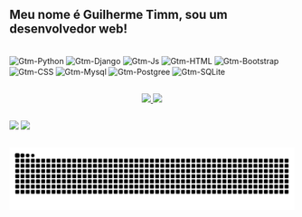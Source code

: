 ## Meu nome é Guilherme Timm, sou um desenvolvedor web!

<!--Imagem de linguagens-->
<div style="display: inline_block"><br>
  <img align="center" alt="Gtm-Python" height="30" width="70" 
  src="https://img.shields.io/badge/Python-3776AB?style=for-the-badge&logo=python&logoColor=white">
  <img align="center" alt="Gtm-Django" height="30" width="70" 
  src="https://img.shields.io/badge/Django-092E20?style=for-the-badge&logo=django&logoColor=white">
  <img align="center" alt="Gtm-Js" height="30" width="80"       
  src="https://img.shields.io/badge/JavaScript-F7DF1E?style=for-the-badge&logo=javascript&logoColor=black">
  <img align="center" alt="Gtm-HTML" height="30" width="70"     
  src="https://img.shields.io/badge/HTML-239120?style=for-the-badge&logo=html5&logoColor=white">
  <img align="center" alt="Gtm-Bootstrap" height="30" width="80"     
  src="https://img.shields.io/badge/Bootstrap-563D7C?style=for-the-badge&logo=bootstrap&logoColor=white">
  <img align="center" alt="Gtm-CSS" height="30" width="70"  
  src="https://img.shields.io/badge/CSS-239120?&style=for-the-badge&logo=css3&logoColor=white">
  <img align="center" alt="Gtm-Mysql" height="30" width="70"  
  src="https://img.shields.io/badge/MySQL-00000F?style=for-the-badge&logo=mysql&logoColor=white">
  <img align="center" alt="Gtm-Postgree" height="30" width="80"  
  src="https://img.shields.io/badge/PostgreSQL-316192?style=for-the-badge&logo=postgresql&logoColor=white">
  <img align="center" alt="Gtm-SQLite" height="30" width="80"  
  src="https://img.shields.io/badge/SQLite-07405E?style=for-the-badge&logo=sqlite&logoColor=white">
</div>

##

<!--github stats-->
<div align="center" style="display: inline">
   <a href="https://github.com/guilhermegtm">
   <div style="display: inline_block">
      <img height="175em" src="https://github-readme-stats.vercel.app/api?username=GuilhermeGtm&show_icons=true&include_all_commits=true&count_private=true&bg_color=151515&border_color=9C4E6A&title_color=d7d8c0&text_color=d1c89a&icon_color=5aa2c9"/>
      <img height="175em" src="https://github-readme-stats.vercel.app/api/top-langs/?username=GuilhermeGtm&layout=compact&langs_count=7&bg_color=151515&border_color=9C4E6A&title_color=d7d8c0&text_color=d5e5e4&icon_color=5aa2c9"/>
   </div>
</div>
     
##

<!--Redes Sociais-->   
<div>
<a href = "mailto:guilherme-gtm@hotmail.com"><img src="https://img.shields.io/badge/Microsoft_Outlook-0078D4?style=for-the-badge&logo=microsoft-outlook&logoColor=white" target="_blank"></a>
<a href="https://www.linkedin.com/in/guilhermegtm" target="_blank"><img src="https://img.shields.io/badge/LinkedIn-0077B5?style=for-the-badge&logo=linkedin&logoColor=white" target="_blank"></a> 
</div>

##

<picture align="center">
  <source media="(prefers-color-scheme: dark)" srcset="https://raw.githubusercontent.com/Guilhermegtm/Guilhermegtm/output/github-contribution-grid-snake-dark.svg">
  <source media="(prefers-color-scheme: light)" srcset="https://raw.githubusercontent.com/Guilhermegtm/Guilhermegtm/output/github-contribution-grid-snake-dark.svg">
  <img align="center" alt="github contribution grid snake animation" src="https://raw.githubusercontent.com/Guilhermegtm/Guilhermegtm/output/github-contribution-grid-snake.svg">
</picture>
  
</div>
